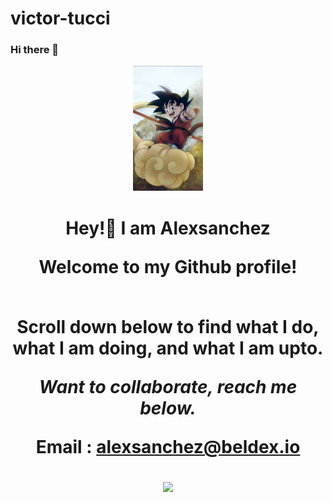# victor-tucci


### Hi there 👋


<div align="center"><img src="./my_profile.jpeg" style="height: 200px;"></div>

<h1 align="center">Hey!👋 I am Alexsanchez

<div align="center">

<b>Welcome to my Github profile!</b> 

<br>Scroll down below to find what I do, what I am doing, and what I am upto.<br>   

<i>Want to collaborate, reach me below.</i>

<b> Email : alexsanchez@beldex.io </b>

<img height="190em" src="https://github-readme-stats.vercel.app/api?username=Alexsanchez06" />